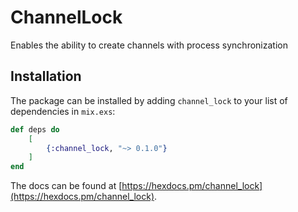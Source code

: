 # ChannelLock

Enables the ability to create channels with process synchronization

## Installation

The package can be installed by adding `channel_lock` to your list of dependencies in `mix.exs`:

```elixir
def deps do
    [
        {:channel_lock, "~> 0.1.0"}
    ]
end
```

The docs can be found at [https://hexdocs.pm/channel_lock](https://hexdocs.pm/channel_lock).

